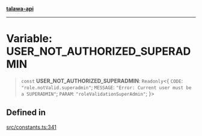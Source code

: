 [**talawa-api**](../../README.md)

***

# Variable: USER\_NOT\_AUTHORIZED\_SUPERADMIN

> `const` **USER\_NOT\_AUTHORIZED\_SUPERADMIN**: `Readonly`\<\{ `CODE`: `"role.notValid.superadmin"`; `MESSAGE`: `"Error: Current user must be a SUPERADMIN"`; `PARAM`: `"roleValidationSuperAdmin"`; \}\>

## Defined in

[src/constants.ts:341](https://github.com/Suyash878/talawa-api/blob/095e6964ce2a06c1c30d1acf81b6162203f1db91/src/constants.ts#L341)

